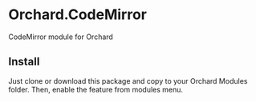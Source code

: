 Orchard.CodeMirror
==================

CodeMirror module for Orchard

Install
-------
Just clone or download this package and copy to your Orchard Modules folder. 
Then, enable the feature from modules menu.
